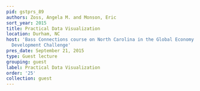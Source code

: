```yaml
---
pid: gstprs_89
authors: Zoss, Angela M. and Monson, Eric
sort_year: 2015
title: Practical Data Visualization
location: Durham, NC
host: 'Bass Connections course on North Carolina in the Global Economy: The Workforce
  Development Challenge'
pres_date: September 21, 2015
type: Guest lecture
grouping: guest
label: Practical Data Visualization
order: '25'
collection: guest
---
```

